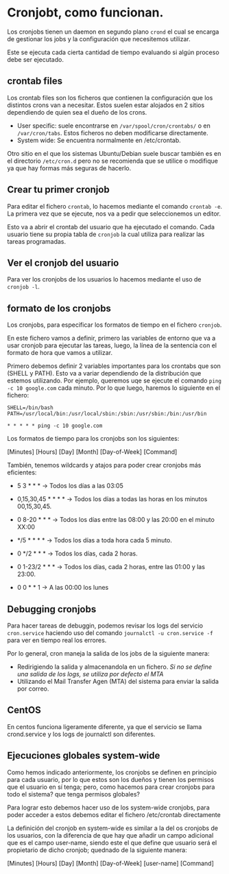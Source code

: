 # Cronjobt, como funcionan.

Los cronjobs tienen un daemon en segundo plano `crond` el cual se encarga de gestionar los jobs y la configuración que necesitemos utilizar.

Este se ejecuta cada cierta cantidad de tiempo evaluando si algún proceso debe ser ejecutado.

## crontab files

Los crontab files son los ficheros que contienen la configuración que los distintos crons van a necesitar. Estos suelen estar alojados en 2 sitios dependiendo de quien sea el dueño de los crons.

- User specific: suele encontrarse en `/var/spool/cron/crontabs/` o en `/var/cron/tabs`. Estos ficheros no deben modificarse directamente.
- System wide: Se encuentra normalmente en /etc/crontab. 

Otro sitio en el que los sistemas Ubuntu/Debian suele buscar también es en el directorio `/etc/cron.d` pero no se recomienda que se utilice o modifique ya que hay formas más seguras de hacerlo.

## Crear tu primer cronjob

Para editar el fichero `crontab`, lo hacemos mediante el comando `crontab -e`. La primera vez que se ejecute, nos va a pedir que seleccionemos un editor.

Esto va a abrir el crontab del usuario que ha ejecutado el comando. Cada usuario tiene su propia tabla de `cronjob` la cual utiliza para realizar las tareas programadas.

## Ver el cronjob del usuario

Para ver los cronjobs de los usuarios lo hacemos mediante el uso de `cronjob -l`.

## formato de los cronjobs

Los cronjobs, para especificar los formatos de tiempo en el fichero `cronjob`.

En este fichero vamos a definir, primero las variables de entorno que va a usar cronjob para ejecutar las tareas, luego, la línea de la sentencia con el formato de hora que vamos a utilizar.

Primero debemos definir 2 variables importantes para los crontabs que son (SHELL y PATH). Esto va a variar dependiendo de la distribución que estemos utilizando. Por ejemplo, queremos uqe se ejecute el comando `ping -c 10 google.com` cada minuto. Por lo que luego, haremos lo siguiente en el fichero:

```
SHELL=/bin/bash
PATH=/usr/local/bin:/usr/local/sbin:/sbin:/usr/sbin:/bin:/usr/bin

* * * * * ping -c 10 google.com
```

Los formatos de tiempo para los cronjobs son los siguientes:

[Minutes] [Hours] [Day] [Month] [Day-of-Week] [Command]

También, tenemos wildcards y atajos para poder crear cronjobs más eficientes:

- 5 3 * * * -> Todos los días a las 03:05

- 0,15,30,45 * * * * -> Todos los días a todas las horas en los minutos 00,15,30,45.

- 0 8-20 * * * -> Todos los días entre las 08:00 y las 20:00 en el minuto XX:00

- */5 * * * * -> Todos los días a toda hora cada 5 minuto.

- 0 */2 * * * -> Todos los días, cada 2 horas.

- 0 1-23/2 * * * -> Todos los días, cada 2 horas, entre las 01:00 y las 23:00.

- 0 0 * * 1 -> A las 00:00 los lunes

## Debugging cronjobs

Para hacer tareas de debuggin, podemos revisar los logs del servicio `cron.service` haciendo uso del comando `journalctl -u cron.service -f` para ver en tiempo real los errores.

Por lo general, cron maneja la salida de los jobs de la siguiente manera:

- Redirigiendo la salida y almacenandola en un fichero. *Si no se define una salida de los logs, se utiliza por defecto el MTA*
- Utilizando el Mail Transfer Agen (MTA) del sistema para enviar la salida por correo.

## CentOS

En centos funciona ligeramente diferente, ya que el servicio se llama crond.service y los logs de journalctl son diferentes.

## Ejecuciones globales system-wide

Como hemos indicado anteriormente, los cronjobs se definen en principio para cada usuario, por lo que estos son los dueños y tienen los permisos que el usuario en sí tenga; pero, como hacemos para crear cronjobs para todo el sistema? que tenga permisos globales?

Para lograr esto debemos hacer uso de los system-wide cronjobs, para poder acceder a estos debemos editar el fichero /etc/crontab directamente 

La definición del cronjob en system-wide es similar a la del os cronjobs de los usuarios, con la diferencia de que hay que añadir un campo adicional que es el campo user-name, siendo este el que define que usuario será el propietario de dicho cronjob; quednado de la siguiente manera:

[Minutes] [Hours] [Day] [Month] [Day-of-Week] [user-name] [Command]
